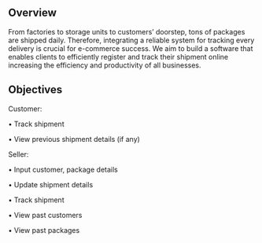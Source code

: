 ## Overview
From factories to storage units to customers’ doorstep, tons of packages are shipped daily. Therefore, integrating a reliable system for tracking every delivery is crucial for e-commerce success. We aim to build a software that enables clients to efficiently register and track their shipment online increasing the efficiency and productivity of all businesses.

## Objectives
Customer:

•	Track shipment

•	View previous shipment details (if any)


Seller:

•	Input customer, package details

•	Update shipment details

•	Track shipment

•	View past customers 

•	View past packages

